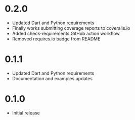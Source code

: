 [//]: # (dart-daap-client)
[//]: # (CHANGELOG.md)


# 0.2.0
* Updated Dart and Python requirements
* Finally works submitting coverage reports to coveralls.io
* Added check-requirements GitHub action workflow
* Removed requires.io badge from README

# 0.1.1
* Updated Dart and Python requirements
* Documentation and examples updates

# 0.1.0
* Initial release
